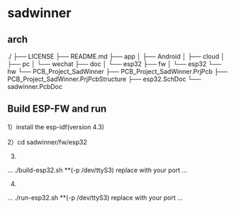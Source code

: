 # sadwinner

## arch

./
├── LICENSE
├── README.md
├── app
│   ├── Android
│   ├── cloud
│   ├── pc
│   └── wechat
├── doc
│   └── esp32
├── fw
│   └── esp32
└── hw
    └── PCB_Project_SadWinner
        ├── PCB_Project_SadWinner.PrjPcb
        ├── PCB_Project_SadWinner.PrjPcbStructure
        ├── esp32.SchDoc
        └── sadwinner.PcbDoc



## Build ESP-FW and run

1）install the esp-idf(version 4.3)

2）cd sadwinner/fw/esp32

3) 
...
./build-esp32.sh    **(-p /dev/ttyS3) replace with your port
...

4) 
...
./run-esp32.sh      **(-p /dev/ttyS3) replace with your port
...


